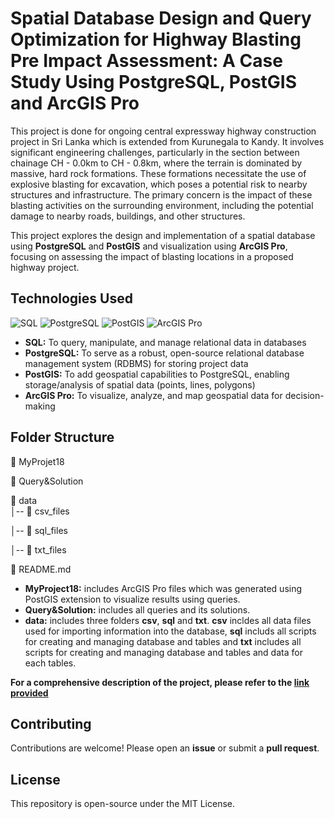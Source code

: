 # Spatial Database Design and Query Optimization for Highway Blasting Pre Impact Assessment: A Case Study Using PostgreSQL,  PostGIS and ArcGIS Pro

This project is done for ongoing central expressway highway construction project in Sri Lanka which is extended from Kurunegala to Kandy. It involves significant engineering challenges, particularly in the section between chainage CH - 0.0km to CH - 0.8km, where the terrain is dominated by massive, hard rock formations. These formations necessitate the use of explosive blasting for excavation, which poses a potential risk to nearby structures and infrastructure. The primary concern is the impact of these blasting activities on the surrounding environment, including the potential damage to nearby roads, buildings, and other structures.

This project explores the design and implementation of a spatial database using **PostgreSQL** and **PostGIS** and visualization using **ArcGIS Pro**, focusing on assessing the impact of blasting locations in a proposed highway project.

## **Technologies Used**  
![SQL](https://img.shields.io/badge/SQL-3F88C5?style=for-the-badge&logo=postgresql&logoColor=white)  ![PostgreSQL](https://img.shields.io/badge/PostgreSQL-034732?style=for-the-badge&logo=postgresql&logoColor=white)  ![PostGIS](https://img.shields.io/badge/PostGIS-4CB944?style=for-the-badge&logo=postgresql&logoColor=white)  ![ArcGIS Pro](https://img.shields.io/badge/ArcGIS_Pro-0A2463?style=for-the-badge&logo=esri&logoColor=white)

- **SQL:** To query, manipulate, and manage relational data in databases
- **PostgreSQL:** To serve as a robust, open-source relational database management system (RDBMS) for storing project data
- **PostGIS:** To add geospatial capabilities to PostgreSQL, enabling storage/analysis of spatial data (points, lines, polygons)
- **ArcGIS Pro:** To visualize, analyze, and map geospatial data for decision-making

## **Folder Structure**
📂 MyProjet18

📂 Query&Solution 

📁 data  
│-- 📁 csv_files 

│-- 📁 sql_files

│-- 📁 txt_files 

📄 README.md

- **MyProject18:** includes ArcGIS Pro files which was generated using PostGIS extension to visualize results using queries.
- **Query&Solution:** includes all queries and its solutions.
- **data:** includes three folders **csv**, **sql** and **txt**. **csv** incldes all data files used for importing information into the database, **sql** includs all scripts for creating and managing database and tables and **txt** includes all scripts for creating and managing database and tables and data for each tables.

**For a comprehensive description of the project, please refer to the [link provided](https://storymaps.arcgis.com/stories/296d3dc378fb4131b3830041748e2a87/edit)**

## **Contributing**
Contributions are welcome! Please open an **issue** or submit a **pull request**.

## **License**
This repository is open-source under the MIT License.



